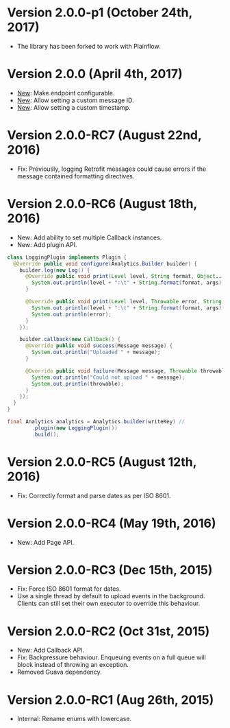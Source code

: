 Version 2.0.0-p1 (October 24th, 2017)
=====================================

  * The library has been forked to work with Plainflow.

Version 2.0.0 (April 4th, 2017)
===============================

  * [New](https://github.com/segmentio/analytics-java/pull/99): Make endpoint configurable.
  * [New](https://github.com/segmentio/analytics-java/pull/101): Allow setting a custom message ID.
  * [New](https://github.com/segmentio/analytics-java/pull/101): Allow setting a custom timestamp.

Version 2.0.0-RC7 (August 22nd, 2016)
=====================================

  * Fix: Previously, logging Retrofit messages could cause errors if the message contained formatting directives.

Version 2.0.0-RC6 (August 18th, 2016)
=====================================

  * New: Add ability to set multiple Callback instances.
  * New: Add plugin API.

```java
class LoggingPlugin implements Plugin {
  @Override public void configure(Analytics.Builder builder) {
    builder.log(new Log() {
      @Override public void print(Level level, String format, Object... args) {
        System.out.println(level + ":\t" + String.format(format, args));
      }

      @Override public void print(Level level, Throwable error, String format, Object... args) {
        System.out.println(level + ":\t" + String.format(format, args));
        System.out.println(error);
      }
    });

    builder.callback(new Callback() {
      @Override public void success(Message message) {
        System.out.println("Uploaded " + message);
      }

      @Override public void failure(Message message, Throwable throwable) {
        System.out.println("Could not upload " + message);
        System.out.println(throwable);
      }
    });
  }
}

final Analytics analytics = Analytics.builder(writeKey) //
        .plugin(new LoggingPlugin())
        .build();
```

Version 2.0.0-RC5 (August 12th, 2016)
=====================================

  * Fix: Correctly format and parse dates as per ISO 8601.

Version 2.0.0-RC4 (May 19th, 2016)
==================================

  * New: Add Page API.

Version 2.0.0-RC3 (Dec 15th, 2015)
==================================

  * Fix: Force ISO 8601 format for dates.
  * Use a single thread by default to upload events in the background. Clients can still set their own executor to override this behaviour.

Version 2.0.0-RC2 (Oct 31st, 2015)
==================================

  * New: Add Callback API.
  * Fix: Backpressure behaviour. Enqueuing events on a full queue will block instead of throwing an exception.
  * Removed Guava dependency.

Version 2.0.0-RC1 (Aug 26th, 2015)
==================================

  * Internal: Rename enums with lowercase.
